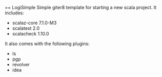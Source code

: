 == LogiSimple
Simple giter8 template for starting a new scala project. It includes:

* scalaz-core 7.1.0-M3
* scalatest 2.0
* scalacheck 1.10.0

It also comes with the following plugins:

* ls
* pgp
* revolver
* idea
